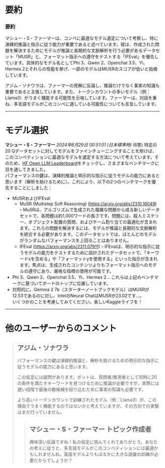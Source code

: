 # 要約 
### 要約

マシュー・S・ファーマーは、コンペに最適なモデル選定について考察し、特に演繹的推論と指示に従う能力が重要であると述べています。彼は、作成された問題を解決するためにモデルが推論と長期的な文脈解析を行う必要があるデータセット「MUSR」と、フォーマット指示への遵守をテストする「IFEval」を優先しています。具体的なモデル名としてPhi 3、Qwen 2、Openchat 3.5、Yi、Hermes 2とそれらの性能を挙げ、一部のモデルはMUSRのスコアが低いと指摘しています。

アジム・ソナワラは、ファーマーの見解に反論し、推論だけでなく事実の知識も重要であると主張しています。また、トークンカウントの多いモデル（例：Llama3）がうまく機能する可能性を示唆しています。ファーマーは、対話を重ね、多言語モデルがこのコンペに適している可能性についても言及しています。

---
# モデル選択
**マシュー・S・ファーマー** *2024年6月29日 00:51:01 (日本標準時)* (6票)
特定の20 Qデータセットに対してモデルをファインチューニングすることを除けば、このコンペティションに最適なモデルを選定する方法について考えています。そのため、[HF Open LLM Leaderboard](https://huggingface.co/spaces/open-llm-leaderboard/open_llm_leaderboard)をチェックし、さまざまなベンチマークに目を通してきました。  
パフォーマンスの鍵は、演繹的推論と明示的な指示に従うモデルの能力にあると思います（解析を助けるために）。これにより、以下の2つのベンチマークを優先することにしました：  
- MUSRおよびIFEval
  - MuSR (Multistep Soft Reasoning) (https://arxiv.org/abs/2310.16049) – MuSRは、アルゴリズムで生成された複雑な問題から成る新しいデータセットで、各問題は約1,000ワードの長さです。問題には、殺人ミステリー、オブジェクト配置の質問、およびチーム割り当ての最適化が含まれます。これらの問題を解決するには、モデルが推論と長期的な文脈解析を統合する必要があります。このデータセットでは、ほとんどのモデルがランダムなパフォーマンスを上回ることはありません。
  - IFEval (https://arxiv.org/abs/2311.07911) – IFEvalは、明示的な指示に従うモデルの能力をテストするために設計されたデータセットで、「キーワードxを含める」や「フォーマットyを使用する」といった指示が含まれます。焦点は、生成されたコンテンツよりもフォーマット指示へのモデルの遵守にあり、厳格な指標の使用が可能です。
- Phi 3、Qwen 2、Openchat 3.5、Yi、Hermes 2... これらは上記のベンチマークに基づいてボードのトップに位置しています。  
- 対照的に、Gemma 2 7b（スターターノートブックモデル）はMUSRが12.53であるのに対し、IntelのNeural ChatはMUSRが23.02です…。  
いくつかのことを考慮してみてください。楽しいKaggleライフを！

---

# 他のユーザーからのコメント
> ## アジム・ソナワラ
>
> パフォーマンスの鍵は演繹的推論と、解析を助けるための明示的な指示に従うモデルの能力にあると思います。
>
> この仮定には疑問があります。ボットは、質問者/推測者として同時に20の条件を満たすキーワードを見つけるために推論が必要ですが、実際には遅い段階で最後の数候補を絞り込むために事実の知識も必要です。
>
> より高いトークンカウントで訓練されたモデル（例：Llama3）が、この理由でうまく機能するのではないかと考えていますが、その方向での実験はまだ行っていません。
>
> > ## マシュー・S・ファーマー トピック作成者
> > 
> > 興味深い反論ですね！私の仮定に挑んでくれてありがとう。あなたの考えに従うと、多言語モデルがこのコンペティションには最適かもしれませんね。英語モデルよりもはるかに大きな語彙の訓練が必要だからでしょうか？ 
> > 
> > 
